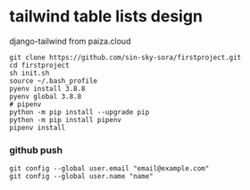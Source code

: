 # tailwind table lists design
django-tailwind from paiza.cloud

```
git clone https://github.com/sin-sky-sora/firstproject.git
cd firstproject
sh init.sh
source ~/.bash_profile
pyenv install 3.8.8
pyenv global 3.8.8
# pipenv
python -m pip install --upgrade pip
python -m pip install pipenv
pipenv install
```

### github push
```
git config --global user.email "email@example.com"
git config --global user.name "name"
```
